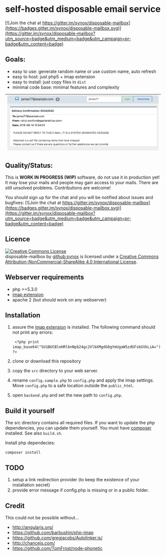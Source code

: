 # self-hosted disposable email service

[![Join the chat at https://gitter.im/synox/disposable-mailbox](https://badges.gitter.im/synox/disposable-mailbox.svg)](https://gitter.im/synox/disposable-mailbox?utm_source=badge&utm_medium=badge&utm_campaign=pr-badge&utm_content=badge)

## Goals:
 * easy to use: generate random name or use custom name, auto refresh
 * easy to host: just php5 + imap extension
 * easy to install: just copy files in `dist`
 * minimal code base: minimal features and complexity

| ![Screenshot](screenshot.png)        | 
| ------------- | 


## Quality/Status:
This is **WORK IN PROGRESS (WIP)** software, do not use it in production yet! It may lose your mails and people may gain access to your mails. There are still unsolved problems. Contributions are welcome!

You should sign up for the chat and you will be notified about issues and bugfixes: [![Join the chat at https://gitter.im/synox/disposable-mailbox](https://badges.gitter.im/synox/disposable-mailbox.svg)](https://gitter.im/synox/disposable-mailbox?utm_source=badge&utm_medium=badge&utm_campaign=pr-badge&utm_content=badge)


## Licence
<a rel="license" href="http://creativecommons.org/licenses/by-nc-sa/4.0/"><img alt="Creative Commons License" style="border-width:0" src="https://i.creativecommons.org/l/by-nc-sa/4.0/88x31.png" /></a><br /><span xmlns:dct="http://purl.org/dc/terms/" property="dct:title">disposable-mailbox</span> by <a xmlns:cc="http://creativecommons.org/ns#" href="https://github.com/synox/disposable-mailbox" property="cc:attributionName" rel="cc:attributionURL">github:synox</a> is licensed under a <a rel="license" href="http://creativecommons.org/licenses/by-nc-sa/4.0/">Creative Commons Attribution-NonCommercial-ShareAlike 4.0 International License</a>.

## Webserver requirements

* php >=5.3.0
* [imap extension](http://php.net/manual/book.imap.php)
* apache 2 (but should work on any webserver)

## Installation

1. assure the [imap extension](http://php.net/manual/book.imap.php) is installed. The following command should not print any errors:

        <?php print imap_base64("SU1BUCBleHRlbnNpb24gc2VlbXMgdG8gYmUgaW5zdGFsbGVkLiA="); ?>

2. clone or download this repository
3. copy the `src` directory to your web server.
4. rename `config.sample.php` to `config.php` and apply the imap settings. Move `config.php` to a safe location outside the `public_html`.
5. open `backend.php` and set the new path to `config.php`.


## Build it yourself
The src directory contains all required files. If you want to update the php dependencies, you can update them yourself.  You must have [composer](https://getcomposer.org/download/) installed. See also `build.sh`.


Install php dependecies:

    composer install

## TODO
 1. setup a link redirection provider (to keep the existence of your installation secret)
 2. provide error message if config.php is missing or in a public folder. 
 
## Credit

This could not be possible without...

 * http://angularjs.org/
 * https://github.com/barbushin/php-imap
 * https://github.com/gregjacobs/Autolinker.js/
 * http://chancejs.com/
 * https://github.com/TomFrost/node-phonetic
